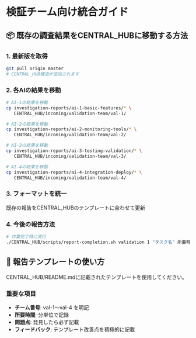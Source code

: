# 検証チーム向け統合ガイド

## 📦 既存の調査結果をCENTRAL_HUBに移動する方法

### 1. 最新版を取得
```bash
git pull origin master
# CENTRAL_HUB構造が追加されます
```

### 2. 各AIの結果を移動
```bash
# AI-1の結果を移動
cp investigation-reports/ai-1-basic-features/* \
   CENTRAL_HUB/incoming/validation-team/val-1/

# AI-2の結果を移動
cp investigation-reports/ai-2-monitoring-tools/* \
   CENTRAL_HUB/incoming/validation-team/val-2/

# AI-3の結果を移動  
cp investigation-reports/ai-3-testing-validation/* \
   CENTRAL_HUB/incoming/validation-team/val-3/

# AI-4の結果を移動
cp investigation-reports/ai-4-integration-deploy/* \
   CENTRAL_HUB/incoming/validation-team/val-4/
```

### 3. フォーマットを統一
既存の報告をCENTRAL_HUBのテンプレートに合わせて更新

### 4. 今後の報告方法
```bash
# 作業完了時に実行
./CENTRAL_HUB/scripts/report-completion.sh validation 1 "タスク名" 所要時間
```

## 📄 報告テンプレートの使い方

CENTRAL_HUB/README.mdに記載されたテンプレートを使用してください。

### 重要な項目
- **チーム番号**: val-1～val-4 を明記
- **所要時間**: 分単位で記録
- **問題点**: 発見したら必ず記載
- **フィードバック**: テンプレート改善点を積極的に記載
